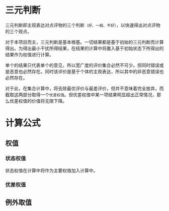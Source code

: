 <!-- 基于评价体系作的三元判断后计算其结果 -->

# 三元判断
三元判断即主观表达对点评物的三个判断```（好、一般、不好）```，以快速得出对点评物的三个观点。

对于本项目而主，三元判断是基本根基。一切结果都是基于初始的三元判断而计算得出。为得出最小干扰所得结果，在结果的计算中将置入基于初始状态下所得出的结果作为权值进行计算。

单个的结果只代表单个的意见，所以宽广度的评价集合必然不可少。但同时错误或是恶意也必然存在。同时该评价是基于个体的主观表达，所以其中的非恶意错误也必然存在。

对于此，在集合计算中，将去除最优评价与最差评价，但并不意味着完全放弃，而截取这两部分取得一个```优差权值```。但优差权值中某一项结果明显超出正常情况，那么优差权值的价值将无限下降。

# 计算公式

## 权值
### 状态权值
状态权值在计算中将作为主要权值加入计算中。

### 优差权值

## 例外取值